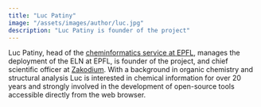 ```yaml
---
title: "Luc Patiny"
image: "/assets/images/author/luc.jpg"
description: "Luc Patiny is founder of the project"
---
```


Luc Patiny, head of the <a href="https://people.epfl.ch/luc.patiny?lang=e">cheminformatics service at EPFL</a>, manages the deployment of the ELN at EPFL, is founder of the project, and chief scientific officer at <a href="https://www.zakodium.com/">Zakodium</a>.
With a background in organic chemistry and structural analysis Luc is interested in chemical information for over 20 years and strongly involved in the development of open-source tools accessible directly from the web browser.
